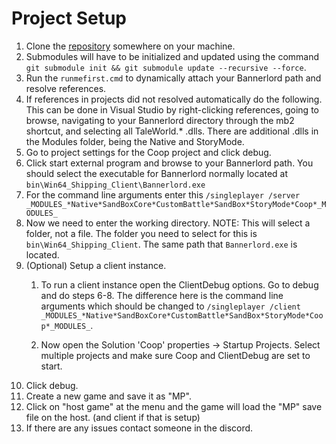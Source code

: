 # Project Setup
1. Clone the [repository](https://github.com/Bannerlord-Coop-Team/BannerlordCoop) somewhere on your machine.<br/>
2. Submodules will have to be initialized and updated using the command `git submodule init && git submodule update --recursive --force`.<br/>
3. Run the `runmefirst.cmd` to dynamically attach your Bannerlord path and resolve references.<br/>
4. If references in projects did not resolved automatically do the following. This can be done in Visual Studio by right-clicking references, going to browse, navigating to your Bannerlord directory through the mb2 shortcut, and selecting all TaleWorld.* .dlls. There are additional .dlls in the Modules folder, being the Native and StoryMode.<br/>
5. Go to project settings for the Coop project and click debug. <br/>
6. Click start external program and browse to your Bannerlord path. You should select the executable for Bannerlord normally located at `bin\Win64_Shipping_Client\Bannerlord.exe` <br/>
7. For the command line arguments enter this `/singleplayer /server _MODULES_*Native*SandBoxCore*CustomBattle*SandBox*StoryMode*Coop*_MODULES_` <br/>
8. Now we need to enter the working directory. NOTE: This will select a folder, not a file. The folder you need to select for this is `bin\Win64_Shipping_Client`. The same path that `Bannerlord.exe` is located. <br/>
9. (Optional) Setup a client instance. <br/>
   1. To run a client instance open the ClientDebug options. Go to debug and do steps 6-8. The difference here is the command line arguments which should be changed to `/singleplayer /client _MODULES_*Native*SandBoxCore*CustomBattle*SandBox*StoryMode*Coop*_MODULES_`.
  
   2. Now open the Solution 'Coop' properties -> Startup Projects. Select multiple projects and make sure Coop and ClientDebug are set to start.
10. Click debug. <br/>
11. Create a new game and save it as "MP". <br/>
12. Click on "host game" at the menu and the game will load the "MP" save file on the host. (and client if that is setup) <br/>
13. If there are any issues contact someone in the discord. <br/>